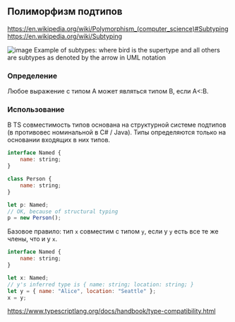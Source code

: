 

## Полиморфизм подтипов

https://en.wikipedia.org/wiki/Polymorphism_(computer_science)#Subtyping
https://en.wikipedia.org/wiki/Subtyping


![image](https://upload.wikimedia.org/wikipedia/en/d/d1/Inheritance.svg)
Example of subtypes: where bird is the supertype and all others are subtypes as denoted by the arrow in UML notation

### Определение

Любое выражение с типом А может являться типом В, если A<:B.

### Использование

В TS совместимость типов основана на структурной системе подтипов (в противовес номинальной в C# / Java). Типы определяются только на основании входящих в них типов.

```js
interface Named {
    name: string;
}

class Person {
    name: string;
}

let p: Named;
// OK, because of structural typing
p = new Person();
```

Базовое правило: тип `x` совместим с типом `y`, если у `y` есть все те же члены, что и у `x`.

```js
interface Named {
    name: string;
}

let x: Named;
// y's inferred type is { name: string; location: string; }
let y = { name: "Alice", location: "Seattle" };
x = y;
```

https://www.typescriptlang.org/docs/handbook/type-compatibility.html

